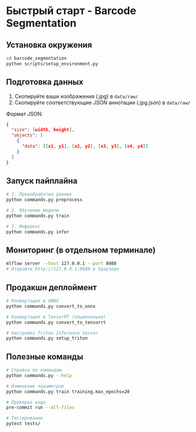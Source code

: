# Быстрый старт - Barcode Segmentation

## Установка окружения

```bash
cd barcode_segmentation
python scripts/setup_environment.py
```

## Подготовка данных

1. Скопируйте ваши изображения (.jpg) в `data/raw/`
2. Скопируйте соответствующие JSON аннотации (.jpg.json) в `data/raw/`

Формат JSON:
```json
{
  "size": [width, height],
  "objects": [
    {
      "data": [[x1, y1], [x2, y2], [x3, y3], [x4, y4]]
    }
  ]
}
```

## Запуск пайплайна

```bash
# 1. Предобработка данных
python commands.py preprocess

# 2. Обучение модели
python commands.py train

# 3. Инференс
python commands.py infer
```

## Мониторинг (в отдельном терминале)

```bash
mlflow server --host 127.0.0.1 --port 8080
# Откройте http://127.0.0.1:8080 в браузере
```

## Продакшн деплоймент

```bash
# Конвертация в ONNX
python commands.py convert_to_onnx

# Конвертация в TensorRT (опционально)
python commands.py convert_to_tensorrt

# Настройка Triton Inference Server
python commands.py setup_triton
```

## Полезные команды

```bash
# Справка по командам
python commands.py --help

# Изменение параметров
python commands.py train training.max_epochs=20

# Проверка кода
pre-commit run --all-files

# Тестирование
pytest tests/
```
